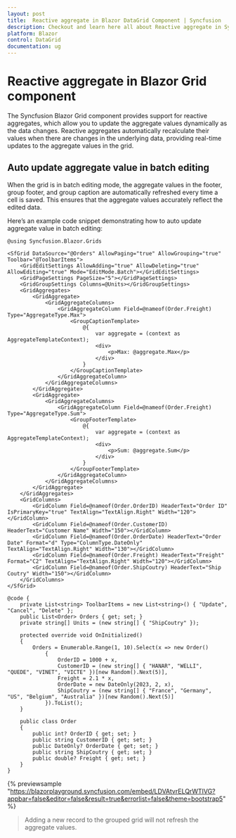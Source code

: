 ```yaml
---
layout: post
title:  Reactive aggregate in Blazor DataGrid Component | Syncfusion
description: Checkout and learn here all about Reactive aggregate in Syncfusion Blazor DataGrid component and much more details.
platform: Blazor
control: DataGrid
documentation: ug
---
```


# Reactive aggregate in Blazor Grid component

The Syncfusion Blazor Grid component provides support for reactive aggregates, which allow you to update the aggregate values dynamically as the data changes. Reactive aggregates automatically recalculate their values when there are changes in the underlying data, providing real-time updates to the aggregate values in the grid.

## Auto update aggregate value in batch editing

When the grid is in batch editing mode, the aggregate values in the footer, group footer, and group caption are automatically refreshed every time a cell is saved. This ensures that the aggregate values accurately reflect the edited data.

Here’s an example code snippet demonstrating how to auto update aggregate value in batch editing:

```cshtml
@using Syncfusion.Blazor.Grids

<SfGrid DataSource="@Orders" AllowPaging="true" AllowGrouping="true" Toolbar="@ToolbarItems">
    <GridEditSettings AllowAdding="true" AllowDeleting="true" AllowEditing="true" Mode="EditMode.Batch"></GridEditSettings>
    <GridPageSettings PageSize="5"></GridPageSettings>
    <GridGroupSettings Columns=@Units></GridGroupSettings>
    <GridAggregates>
        <GridAggregate>
            <GridAggregateColumns>
                <GridAggregateColumn Field=@nameof(Order.Freight) Type="AggregateType.Max">
                    <GroupCaptionTemplate>
                        @{
                            var aggregate = (context as AggregateTemplateContext);
                            <div>
                                <p>Max: @aggregate.Max</p>
                            </div>
                        }
                    </GroupCaptionTemplate>
                </GridAggregateColumn>
            </GridAggregateColumns>
        </GridAggregate>
        <GridAggregate>
            <GridAggregateColumns>
                <GridAggregateColumn Field=@nameof(Order.Freight) Type="AggregateType.Sum">
                    <GroupFooterTemplate>
                        @{
                            var aggregate = (context as AggregateTemplateContext);
                            <div>
                                <p>Sum: @aggregate.Sum</p>
                            </div>
                        }
                    </GroupFooterTemplate>
                </GridAggregateColumn>
            </GridAggregateColumns>
        </GridAggregate>
    </GridAggregates>
    <GridColumns>
        <GridColumn Field=@nameof(Order.OrderID) HeaderText="Order ID" IsPrimaryKey="true" TextAlign="TextAlign.Right" Width="120"></GridColumn>
        <GridColumn Field=@nameof(Order.CustomerID) HeaderText="Customer Name" Width="150"></GridColumn>
        <GridColumn Field=@nameof(Order.OrderDate) HeaderText="Order Date" Format="d" Type="ColumnType.DateOnly" TextAlign="TextAlign.Right" Width="130"></GridColumn>
        <GridColumn Field=@nameof(Order.Freight) HeaderText="Freight" Format="C2" TextAlign="TextAlign.Right" Width="120"></GridColumn>
        <GridColumn Field=@nameof(Order.ShipCoutry) HeaderText="Ship Coutry" Width="150"></GridColumn>
    </GridColumns>
</SfGrid>

@code {
    private List<string> ToolbarItems = new List<string>() { "Update", "Cancel", "Delete" };
    public List<Order> Orders { get; set; }
    private string[] Units = (new string[] { "ShipCoutry" });

    protected override void OnInitialized()
    {
        Orders = Enumerable.Range(1, 10).Select(x => new Order()
            {
                OrderID = 1000 + x,
                CustomerID = (new string[] { "HANAR", "WELLI", "QUEDE", "VINET", "VICTE" })[new Random().Next(5)],
                Freight = 2.1 * x,
                OrderDate = new DateOnly(2023, 2, x),
                ShipCoutry = (new string[] { "France", "Germany", "US", "Belgium", "Australia" })[new Random().Next(5)]
            }).ToList();
    }

    public class Order
    {
        public int? OrderID { get; set; }
        public string CustomerID { get; set; }
        public DateOnly? OrderDate { get; set; }
        public string ShipCoutry { get; set; }
        public double? Freight { get; set; }
    }
}
```

{% previewsample "https://blazorplayground.syncfusion.com/embed/LDVAtvrELQrWTIVG?appbar=false&editor=false&result=true&errorlist=false&theme=bootstrap5" %}

> Adding a new record to the grouped grid will not refresh the aggregate values.



